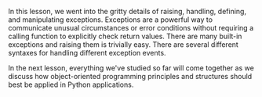In this lesson, we went into the gritty details of raising,  handling, defining, and manipulating exceptions. Exceptions are a  powerful way to communicate unusual circumstances or error conditions  without requiring a calling function to explicitly check return values.  There are many built-in exceptions and raising them is trivially easy.  There are several different syntaxes for handling different exception  events.

In the next lesson, everything we've studied so far will  come together as we discuss how object-oriented programming principles  and structures should best be applied in Python applications.